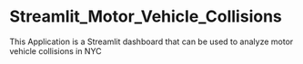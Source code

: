 # Streamlit_Motor_Vehicle_Collisions
 This Application is a Streamlit dashboard that can be used to analyze motor vehicle collisions in NYC
